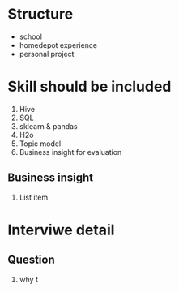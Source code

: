 # Structure
- school
- homedepot experience
- personal project

# Skill should be included
1. Hive
2. SQL
3. sklearn & pandas
4. H2o
5. Topic model
6. Business insight for evaluation


## Business insight

 1. List item


# Interviwe detail
## 


## Question 
1. why t
<!--stackedit_data:
eyJoaXN0b3J5IjpbLTU2NzQxNjkxMywxODA2NDQ3ODg5LDUwNT
k4MzA1NCwtMTQzNTEzMTk4OV19
-->